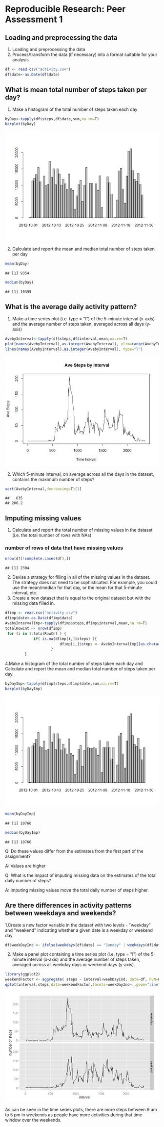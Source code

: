 # Reproducible Research: Peer Assessment 1



## Loading and preprocessing the data
1. Loading and preprocessing the data
2. Process/transform the data (if necessary) into a format suitable for your analysis

```r
df <- read.csv("activity.csv")
df$date<-as.Date(df$date)
```

## What is mean total number of steps taken per day?
1. Make a histogram of the total number of steps taken each day

```r
byDay<-tapply(df$steps,df$date,sum,na.rm=T)
barplot(byDay)
```

![plot of chunk unnamed-chunk-2](./PA1_template_files/figure-html/unnamed-chunk-2.png) 

2. Calculate and report the mean and median total number of steps taken per day

```r
mean(byDay)
```

```
## [1] 9354
```

```r
median(byDay)
```

```
## [1] 10395
```

## What is the average daily activity pattern?
1. Make a time series plot (i.e. type = "l") of the 5-minute interval (x-axis) and the average number of steps taken, averaged across all days (y-axis)

```r
AvebyInterval<-tapply(df$steps,df$interval,mean,na.rm=T)
plot(names(AvebyInterval),as.integer(AvebyInterval), ylim=range(AvebyInterval),type="n", main=" Ave Steps by Interval", xlab="Time Interval",ylab="Ave Steps")
lines(names(AvebyInterval),as.integer(AvebyInterval), type="l") 
```

![plot of chunk unnamed-chunk-4](./PA1_template_files/figure-html/unnamed-chunk-4.png) 


2. Which 5-minute interval, on average across all the days in the dataset, contains the maximum number of steps?

```r
sort(AvebyInterval,decreasing=T)[1]
```

```
##   835 
## 206.2
```


## Imputing missing values
1. Calculate and report the total number of missing values in the dataset (i.e. the total number of rows with NAs)
### number of rows of data that have missing values

```r
nrow(df[!complete.cases(df),])
```

```
## [1] 2304
```
2. Devise a strategy for filling in all of the missing values in the dataset. The strategy does not need to be sophisticated. For example, you could use the mean/median for that day, or the mean for that 5-minute interval, etc.
3. Create a new dataset that is equal to the original dataset but with the missing data filled in.



```r
dfimp <- read.csv("activity.csv")
dfimp$date<-as.Date(dfimp$date)
AvebyIntervalImp<-tapply(dfimp$steps,dfimp$interval,mean,na.rm=T)
totalRowCnt <- nrow(dfimp)
 for (i in 1:totalRowCnt ) {        
             if( is.na(dfimp[i,]$steps) ){
                         dfimp[i,]$steps <- AvebyIntervalImp[[as.character(dfimp[i,]$interval)]]
                     }
         }
```

4.Make a histogram of the total number of steps taken each day and Calculate and report the mean and median total number of steps taken per day. 


```r
byDayImp<-tapply(dfimp$steps,dfimp$date,sum,na.rm=T)
barplot(byDayImp)
```

![plot of chunk unnamed-chunk-8](./PA1_template_files/figure-html/unnamed-chunk-8.png) 



```r
mean(byDayImp)
```

```
## [1] 10766
```

```r
median(byDayImp)
```

```
## [1] 10766
```

Q: Do these values differ from the estimates from the first part of the assignment?

A: Values are higher

Q: What is the impact of imputing missing data on the estimates of the total daily number of steps?

A: Imputing missing values move the total daily number of steps higher.


## Are there differences in activity patterns between weekdays and weekends?
1.Create a new factor variable in the dataset with two levels - "weekday" and "weekend" indicating whether a given date is a weekday or weekend day.


```r
df$weekDayInd <- ifelse(weekdays(df$date) == "Sunday" | weekdays(df$date) == "Saturday","weekend", "weekday")
```

2. Make a panel plot containing a time series plot (i.e. type = "l") of the 5-minute interval (x-axis) and the average number of steps taken, averaged across all weekday days or weekend days (y-axis). 


```r
library(ggplot2)
weekendFactor <- aggregate( steps ~ interval+weekDayInd, data=df, FUN=mean)
qplot(interval,steps,data=weekendFactor,facets=weekDayInd~.,geom="line",xlab="interval",ylab="number of steps")
```

![plot of chunk unnamed-chunk-11](./PA1_template_files/figure-html/unnamed-chunk-11.png) 

As can be seen in the time series plots, there are more steps between 9 am to 5 pm in weekends as people have more activities during that time window over the weekends.


